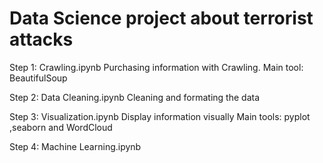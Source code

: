 # Data Science project about terrorist attacks

Step 1:     Crawling.ipynb 
            Purchasing information with Crawling.
            Main tool: BeautifulSoup

Step 2:     Data Cleaning.ipynb
            Cleaning and formating the data
            
Step 3:     Visualization.ipynb
            Display information visually
            Main tools: pyplot ,seaborn and WordCloud

Step 4:     Machine Learning.ipynb

